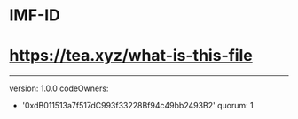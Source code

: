 # IMF-ID
# https://tea.xyz/what-is-this-file
---
version: 1.0.0
codeOwners:
  - '0xdB011513a7f517dC993f33228Bf94c49bb2493B2'
quorum: 1


